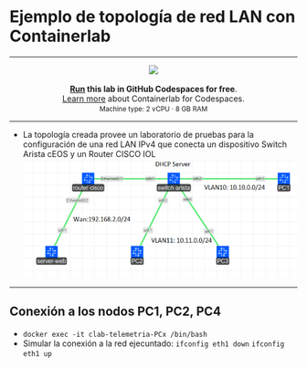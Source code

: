 # Ejemplo de topología de red LAN con Containerlab
---
<div align=center markdown>
<a href="https://codespaces.new/ernestosv73/taller-containerlab?quickstart=1">
<img src="https://gitlab.com/rdodin/pics/-/wikis/uploads/d78a6f9f6869b3ac3c286928dd52fa08/run_in_codespaces-v1.svg?sanitize=true" style="width:50%"/></a>

**[Run](https://codespaces.new/ernestosv73/taller-containerlab?quickstart=1) this lab in GitHub Codespaces for free**.  
[Learn more](https://containerlab.dev/manual/codespaces) about Containerlab for Codespaces.  
<small>Machine type: 2 vCPU · 8 GB RAM</small>
</div>

---
* La topología creada provee un laboratorio de pruebas para la configuración de una red LAN IPv4 que conecta un dispositivo Switch Arista cEOS y un Router CISCO IOL
![Alt text](images/topo-lab-taller.png)
---
## Conexión a los nodos PC1, PC2, PC4
* `docker exec -it clab-telemetria-PCx /bin/bash`
* Simular la conexión a la red ejecuntado: `ifconfig eth1 down` `ifconfig eth1 up`
